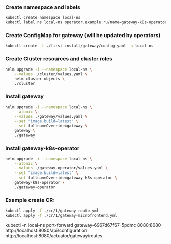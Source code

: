 ### Create namespace and labels

```bash
kubectl create namespace local-ns
kubectl label ns local-ns operator.example.ru/name=gateway-k8s-operator
```

### Create ConfigMap for gateway (will be updated by operators)

```bash
kubectl create -f ./first-install/gateway/config.yaml -n local-ns
```

### Create Cluster resources and cluster roles

```bash
helm upgrade -i --namespace local-ns \
    --values ./cluster/values.yaml \
    helm-cluster-objects \
    ./cluster
```

### Install gateway

```bash
helm upgrade -i --namespace local-ns \
    --atomic \
    --values ./gateway/values.yaml \
    --set "image.build=latest" \
    --set fullnameOverride=gateway \
    gateway \
    ./gateway
```

### Install gateway-k8s-operator

```bash
helm upgrade -i --namespace local-ns \
    --atomic \
    --values ./gateway-operator/values.yaml \
    --set "image.build=latest" \
    --set fullnameOverride=gateway-k8s-operator \
    gateway-k8s-operator \
    ./gateway-operator
```

### Example create CR:

```bash
kubectl apply -f ./cr/1/gateway-route.yml
kubectl apply -f ./cr/1/gateway-microfrontend.yml
```

kubectl -n local-ns port-forward gateway-6967d67f67-5pdmc 8080:8080
http://localhost:8080/api/configuration
http://localhost:8080/actuator/gateway/routes
